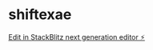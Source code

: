 # shiftexae

[Edit in StackBlitz next generation editor ⚡️](https://stackblitz.com/~/github.com/Islammoustafa95/shiftexae)